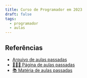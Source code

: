```yaml
---
title: Curso de Programador em 2023
draft: false
tags:
  - programador
  - aulas
---
```


## Referências

- [Arquivo de aulas passadas](links-de-aulas-programador-2023.md)
- [👨🏻‍💻 Página de aulas passadas](https://jocile.notion.site/Programador-de-Sistemas-Site-4e2b34158da7449fbaa498d7e83a6dd9)
- [📚 Matéria de aulas passadas](https://jocile.com/aulas/tags/programador/)

